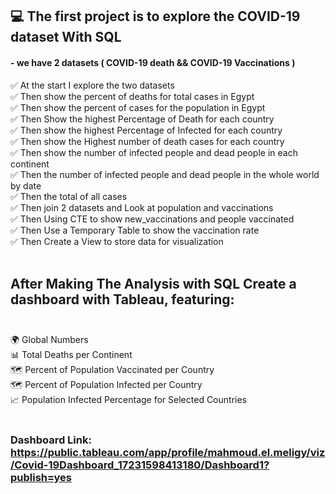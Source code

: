 ## 💻 The first project is to explore the COVID-19 dataset With SQL
#### - we have 2 datasets ( COVID-19 death && COVID-19 Vaccinations )


✅ At the start I explore the two datasets <br>
✅ Then show the percent of deaths for total cases in Egypt <br>
✅ Then show the percent of cases for the population in Egypt <br>
✅ Then Show the highest Percentage of Death for each country <br>
✅ Then show the highest Percentage of Infected for each country <br>
✅ Then show the Highest number of death cases  for each country <br>
✅ Then show the number of infected people and dead people in each continent <br>
✅ Then the number of infected people and dead people in the whole world by date <br>
✅ Then the total of all cases  <br>
✅ Then join 2 datasets and Look at population and vaccinations <br>
✅ Then Using CTE to show new_vaccinations and people vaccinated <br>
✅ Then Use a Temporary Table to show the vaccination rate <br>
✅ Then Create a View to store data for visualization <br> <br>

## After Making The Analysis with SQL Create a dashboard with Tableau, featuring: <br> <br>

🌍 Global Numbers <br>
📊 Total Deaths per Continent <br>
🗺️ Percent of Population Vaccinated per Country <br>
🗺️ Percent of Population Infected per Country <br>
📈 Population Infected Percentage for Selected Countries <br> <br> 

### Dashboard Link: https://public.tableau.com/app/profile/mahmoud.el.meligy/viz/Covid-19Dashboard_17231598413180/Dashboard1?publish=yes


